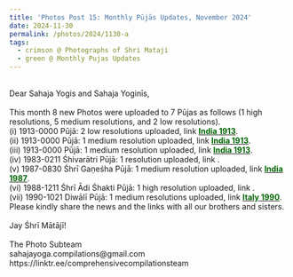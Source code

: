 ```yaml
---
title: 'Photos Post 15: Monthly Pūjās Updates, November 2024'
date: 2024-11-30
permalink: /photos/2024/1130-a
tags:
  - crimson @ Photographs of Shri Mataji
  - green @ Monthly Pujas Updates
---
```


<p>
<br>
Dear Sahaja Yogis and Sahaja Yoginīs,<br>
<br>
This month 8 new Photos were uploaded to 7 Pūjas as follows (1 high resolutions, 5 medium resolutions, and 2 low resolutions).<br>
(i) 1913-0000 Pūjā: 2 low resolutions uploaded, link <a href="https://eternalmoments.smugmug.com/Countries/India/1913"> <font color="DarkGreen"><b>India 1913</b></font></a>.<br>
(ii) 1913-0000 Pūjā: 1 medium resolution uploaded, link <a href="https://eternalmoments.smugmug.com/Countries/India/1913"> <font color="DarkGreen"><b>India 1913</b></font></a>.<br>
(iii) 1913-0000 Pūjā: 1 medium resolution uploaded, link <a href="https://eternalmoments.smugmug.com/Countries/India/1913"> <font color="DarkGreen"><b>India 1913</b></font></a>.<br>
(iv) 1983-0211 Śhivarātri Pūjā: 1 resolution uploaded, link <a href="https://eternalmoments.smugmug.com/Countries/India/1983"> <font color="DarkGreen"><b></b></font></a>.<br>
(v) 1987-0830 Śhrī Gaṇeśha Pūjā: 1 medium resolution uploaded, link <a href="https://eternalmoments.smugmug.com/Countries/India/1987"> <font color="DarkGreen"><b>India 1987</b></font></a>.<br>
(vi) 1988-1211 Śhrī Ādi Śhakti Pūjā: 1 high resolution uploaded, link <a href="https://eternalmoments.smugmug.com/Countries/"> <font color="DarkGreen"><b></b></font></a>.<br>
(vii) 1990-1021 Diwālī Pūjā: 1 medium resolutions uploaded, link <a href="https://eternalmoments.smugmug.com/Countries/Italy/1990"> <font color="DarkGreen"><b>Italy 1990</b></font></a>.<br>
Please kindly share the news and the links with all our brothers and sisters.<br>
<br>
Jay Śhrī Mātājī!<br>
<br>
The Photo Subteam<br>
sahajayoga.compilations@gmail.com<br>
https://linktr.ee/comprehensivecompilationsteam<br>
</p>